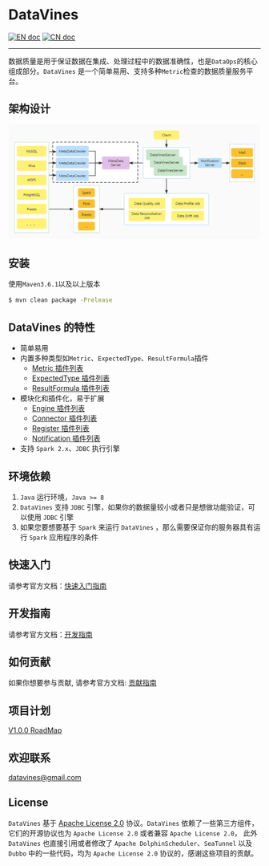 # DataVines

[![EN doc](https://img.shields.io/badge/document-English-blue.svg)](README.md)
[![CN doc](https://img.shields.io/badge/文档-中文版-blue.svg)](README.zh-CN.md)

---

数据质量是用于保证数据在集成、处理过程中的数据准确性，也是`DataOps`的核心组成部分。`DataVines` 是一个简单易用、支持多种`Metric`检查的数据质量服务平台。

## 架构设计
![DataVinesArchitecture](docs/img/architecture.jpg)
## 安装

使用`Maven3.6.1`以及以上版本
```sh
$ mvn clean package -Prelease
```
## DataVines 的特性

* 简单易用
* 内置多种类型如`Metric`、`ExpectedType`、`ResultFormula`插件
    * [Metric 插件列表](docs/plugin/zh-CN/metric/index.md)
    * [ExpectedType 插件列表](docs/plugin/zh-CN/expected-value/index.md)
    * [ResultFormula 插件列表](docs/plugin/zh-CN/result-formula/index.md)
* 模块化和插件化，易于扩展
    * [Engine 插件列表](docs/plugin/zh-CN/engine/index.md)
    * [Connector 插件列表](docs/plugin/zh-CN/connector/index.md)
    * [Register 插件列表](docs/plugin/zh-CN/register/index.md)
    * [Notification 插件列表](docs/plugin/zh-CN/notification/index.md)
* 支持 `Spark 2.x`、`JDBC` 执行引擎

## 环境依赖

1. `Java` 运行环境，`Java >= 8`
2. `DataVines` 支持 `JDBC` 引擎，如果你的数据量较小或者只是想做功能验证，可以使用 `JDBC` 引擎
3. 如果您要想要基于 `Spark` 来运行 `DataVines` ，那么需要保证你的服务器具有运行 `Spark` 应用程序的条件

## 快速入门

请参考官方文档：[快速入门指南](docs/document/zh-CN/quick-start.md)

## 开发指南
请参考官方文档：[开发指南](docs/development/zh-CN/index.md)

## 如何贡献

如果你想要参与贡献, 请参考官方文档: [贡献指南](docs/community/zh-CN/index.md)

## 项目计划
[V1.0.0 RoadMap](docs/roadmap/zh-CN/roadmap-1.0.0.md)

## 欢迎联系
datavines@gmail.com

## License
`DataVines` 基于 [Apache License 2.0](LICENSE) 协议。`DataVines` 依赖了一些第三方组件，它们的开源协议也为 `Apache License 2.0` 或者兼容 `Apache License 2.0`， 此外 `DataVines` 也直接引用或者修改了 `Apache DolphinScheduler`、`SeaTunnel` 以及 `Dubbo` 中的一些代码，均为 `Apache License 2.0` 协议的，感谢这些项目的贡献。